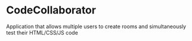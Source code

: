 # CodeCollaborator
Application that allows multiple users to create rooms and simultaneously test their HTML/CSS/JS code
